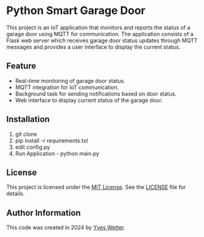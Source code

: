 # Python Smart Garage Door

This project is an IoT application that monitors and reports the status of a garage door using MQTT for communication. The application consists of a Flask web server which receives garage door status updates through MQTT messages and provides a user interface to display the current status.

## Feature

- Real-time monitoring of garage door status.
- MQTT integration for IoT communication.
- Background task for sending notifications based on door status.
- Web interface to display current status of the garage door.

## Installation

1. git clone
2. pip install -r requirements.txt
3. edit config.py
4. Run Application - python main.py

## License

This project is licensed under the [MIT License](https://opensource.org/licenses/MIT). See the [LICENSE](LICENSE) file for details.

## Author Information

This code was created in 2024 by [Yves Wetter](mailto:yves.wetter@edu.tbz.ch).
